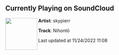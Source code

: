 ## Currently Playing on SoundCloud

[<img align="left" width="100" src="https://i1.sndcdn.com/artworks-d8zNqoK61SQzYbpY-mRu9dQ-t500x500.jpg">](https://soundcloud.com/skypierr/nihonto)

**Artist**: skypierr 

**Track**: Nihontō

Last updated at 11/24/2022 11:08
